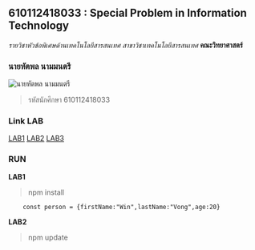 ## 610112418033 : Special Problem in Information Technology
_รายวิชาหัวข้อพิเศษด้านเทคโนโลยีสารสนเทศ_
_สาขาวิชาเทคโนโลยีสารสนเทศ_
**คณะวิทยาศาสตร์**

### นายหัตพล นามมนตรี
![นายหัตพล นามมนตรี](https://scontent.fbkk29-2.fna.fbcdn.net/v/t1.6435-9/128685515_2772055196381417_7405014966041415692_n.jpg?_nc_cat=107&ccb=1-5&_nc_sid=174925&_nc_eui2=AeFkL7g3kx2fetmzjWI7PQbCYGCLpVJI8GVgYIulUkjwZSyjTchbMJzwVfUA2pIWgoqEwZdHph6NFTbs2nu_mKfK&_nc_ohc=0mVEti37JsEAX-ybPbf&_nc_ht=scontent.fbkk29-2.fna&oh=e041f838cec6b002e86dfa5cc19c0d87&oe=61C20F79)

>รหัสนักศึกษา 610112418033

### Link LAB
[LAB1](https://github.com/jokerkung2543/4134901-2-64-Version2/tree/master/LAB1)
[LAB2](https://github.com/jokerkung2543/4134901-2-64-Version2/tree/master/LAB2)
[LAB3](https://github.com/jokerkung2543/4134901-2-64-Version2/tree/master/LAB3)

### RUN
**LAB1**

>npm install
```
    const person = {firstName:"Win",lastName:"Vong",age:20}
```

**LAB2**

>npm update